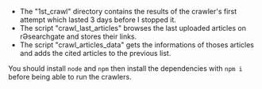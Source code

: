 <!--
 Copyright (C) 2022 Mohamed H
 
 This file is part of Article Search Engine.
 
 Article Search Engine is free software: you can redistribute it and/or modify
 it under the terms of the GNU General Public License as published by
 the Free Software Foundation, either version 3 of the License, or
 (at your option) any later version.
 
 Article Search Engine is distributed in the hope that it will be useful,
 but WITHOUT ANY WARRANTY; without even the implied warranty of
 MERCHANTABILITY or FITNESS FOR A PARTICULAR PURPOSE.  See the
 GNU General Public License for more details.
 
 You should have received a copy of the GNU General Public License
 along with Article Search Engine.  If not, see <http://www.gnu.org/licenses/>.
-->

- The "1st_crawl" directory contains the results of the crawler's first attempt which lasted 3 days before I stopped it.
- The script "crawl_last_articles" browses the last uploaded articles on rƏsearchgate and stores their links.
- The script "crawl_articles_data" gets the informations of thoses articles and adds the cited articles to the previous list.

You should install `node` and `npm` then install the dependencies with `npm i` before being able to run the crawlers.
